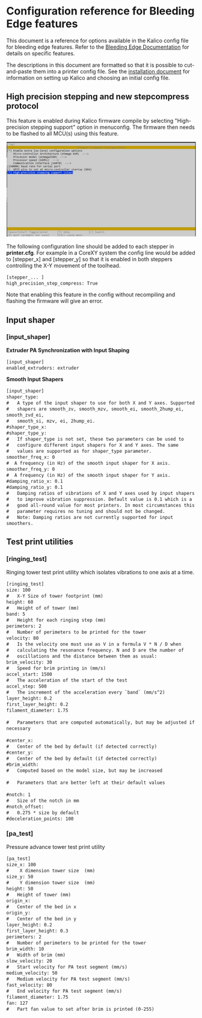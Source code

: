 # Configuration reference for Bleeding Edge features

This document is a reference for options available in the Kalico
config file for bleeding edge features. Refer to the [Bleeding Edge Documentation](Bleeding_Edge.md) for details on specific features.

The descriptions in this document are formatted so that it is possible
to cut-and-paste them into a printer config file. See the
[installation document](Installation.md) for information on setting up
Kalico and choosing an initial config file.

## High precision stepping and new stepcompress protocol

This feature is enabled during Kalico firmware compile
by selecting "High-precision stepping support" option in menuconfig.
The firmware then needs to be flashed to all MCU(s) using this feature.

![make_menuconfig](img/high-precision-menu-makeconfig.jpg)

The following configuration line should be added to each stepper in **printer.cfg**.
For example in a CoreXY system the config line would be added to [stepper_x] and [stepper_y]
so that it is enabled in both steppers controlling the X-Y movement of the toolhead.

```
[stepper_... ]
high_precision_step_compress: True
```

Note that enabling this feature in the config without recompiling and flashing the firmware will give an error.

## Input shaper

### [input_shaper]

**Extruder PA Synchronization with Input Shaping**

```
[input_shaper]
enabled_extruders: extruder
```

**Smooth Input Shapers**

```
[input_shaper]
shaper_type:
#   A type of the input shaper to use for both X and Y axes. Supported
#   shapers are smooth_zv, smooth_mzv, smooth_ei, smooth_2hump_ei, smooth_zvd_ei,
#   smooth_si, mzv, ei, 2hump_ei.
#shaper_type_x:
#shaper_type_y:
#   If shaper_type is not set, these two parameters can be used to
#   configure different input shapers for X and Y axes. The same
#   values are supported as for shaper_type parameter.
smoother_freq_x: 0
#  A frequency (in Hz) of the smooth input shaper for X axis.
smoother_freq_y: 0
#  A frequency (in Hz) of the smooth input shaper for Y axis.
#damping_ratio_x: 0.1
#damping_ratio_y: 0.1
#   Damping ratios of vibrations of X and Y axes used by input shapers
#   to improve vibration suppression. Default value is 0.1 which is a
#   good all-round value for most printers. In most circumstances this
#   parameter requires no tuning and should not be changed.
#   Note: Damping ratios are not currently supported for input smoothers.
```

## Test print utilities

### [ringing_test]

Ringing tower test print utility which isolates vibrations to one axis at a time.

```
[ringing_test]
size: 100
#   X-Y Size of tower footprint (mm)
height: 60
#   Height of of tower (mm)
band: 5
#   Height for each ringing step (mm)
perimeters: 2
#   Number of perimeters to be printed for the tower
velocity: 80
#   Is the velocity one must use as V in a formula V * N / D when
#   calculating the resonance frequency. N and D are the number of
#   oscillations and the distance between them as usual:
brim_velocity: 30
#   Speed for brim printing in (mm/s)
accel_start: 1500
#   The acceleration of the start of the test
accel_step: 500
#   The increment of the acceleration every `band` (mm/s^2)
layer_height: 0.2
first_layer_height: 0.2
filament_diameter: 1.75

#   Parameters that are computed automatically, but may be adjusted if necessary

#center_x:
#   Center of the bed by default (if detected correctly)
#center_y:
#   Center of the bed by default (if detected correctly)
#brim_width:
#   Computed based on the model size, but may be increased

#   Parameters that are better left at their default values

#notch: 1
#   Size of the notch in mm
#notch_offset:
#   0.275 * size by default
#deceleration_points: 100
```

### [pa_test]

Pressure advance tower test print utility

```
[pa_test]
size_x: 100
#    X dimension tower size  (mm)
size_y: 50
#    Y dimension tower size  (mm)
height: 50
#   Height of tower (mm)
origin_x:
#   Center of the bed in x
origin_y:
#   Center of the bed in y
layer_height: 0.2
first_layer_height: 0.3
perimeters: 2
#   Number of perimeters to be printed for the tower
brim_width: 10
#   Width of brim (mm)
slow_velocity: 20
#   Start velocity for PA test segment (mm/s)
medium_velocity: 50
#   Medium velocity for PA test segment (mm/s)
fast_velocity: 80
#   End velocity for PA test segment (mm/s)
filament_diameter: 1.75
fan: 127
#   Part fan value to set after brim is printed (0-255)
```
